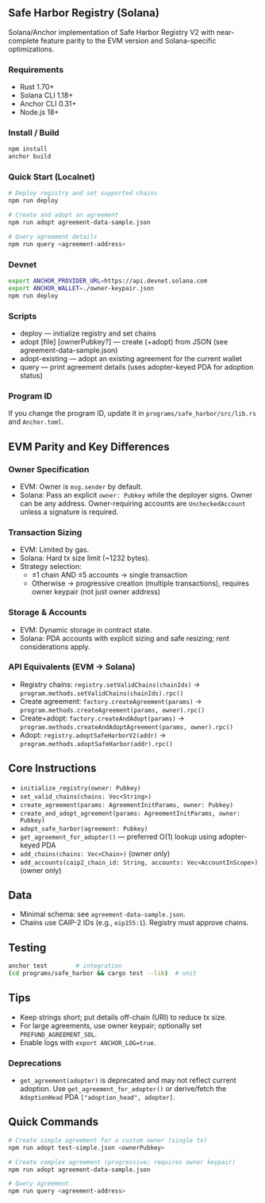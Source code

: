 ## Safe Harbor Registry (Solana)

Solana/Anchor implementation of Safe Harbor Registry V2 with near-complete feature parity to the EVM version and Solana-specific optimizations.

### Requirements
- Rust 1.70+
- Solana CLI 1.18+
- Anchor CLI 0.31+
- Node.js 18+

### Install / Build
```bash
npm install
anchor build
```

### Quick Start (Localnet)
```bash
# Deploy registry and set supported chains
npm run deploy

# Create and adopt an agreement
npm run adopt agreement-data-sample.json

# Query agreement details
npm run query <agreement-address>
```

### Devnet
```bash
export ANCHOR_PROVIDER_URL=https://api.devnet.solana.com
export ANCHOR_WALLET=./owner-keypair.json
npm run deploy
```

### Scripts
- deploy — initialize registry and set chains
- adopt [file] [ownerPubkey?] — create (+adopt) from JSON (see agreement-data-sample.json)
- adopt-existing <agreement> — adopt an existing agreement for the current wallet
- query <agreement> — print agreement details (uses adopter-keyed PDA for adoption status)

### Program ID
If you change the program ID, update it in `programs/safe_harbor/src/lib.rs` and `Anchor.toml`.

## EVM Parity and Key Differences

### Owner Specification
- EVM: Owner is `msg.sender` by default.
- Solana: Pass an explicit `owner: Pubkey` while the deployer signs. Owner can be any address. Owner-requiring accounts are `UncheckedAccount` unless a signature is required.

### Transaction Sizing
- EVM: Limited by gas.
- Solana: Hard tx size limit (~1232 bytes).
- Strategy selection:
  - ≤1 chain AND ≤5 accounts → single transaction
  - Otherwise → progressive creation (multiple transactions), requires owner keypair (not just owner address)

### Storage & Accounts
- EVM: Dynamic storage in contract state.
- Solana: PDA accounts with explicit sizing and safe resizing; rent considerations apply.

### API Equivalents (EVM → Solana)
- Registry chains: `registry.setValidChains(chainIds)` → `program.methods.setValidChains(chainIds).rpc()`
- Create agreement: `factory.createAgreement(params)` → `program.methods.createAgreement(params, owner).rpc()`
- Create+adopt: `factory.createAndAdopt(params)` → `program.methods.createAndAdoptAgreement(params, owner).rpc()`
- Adopt: `registry.adoptSafeHarborV2(addr)` → `program.methods.adoptSafeHarbor(addr).rpc()`

## Core Instructions
- `initialize_registry(owner: Pubkey)`
- `set_valid_chains(chains: Vec<String>)`
- `create_agreement(params: AgreementInitParams, owner: Pubkey)`
- `create_and_adopt_agreement(params: AgreementInitParams, owner: Pubkey)`
- `adopt_safe_harbor(agreement: Pubkey)`
- `get_agreement_for_adopter()` — preferred O(1) lookup using adopter-keyed PDA
- `add_chains(chains: Vec<Chain>)` (owner only)
- `add_accounts(caip2_chain_id: String, accounts: Vec<AccountInScope>)` (owner only)

## Data
- Minimal schema: see `agreement-data-sample.json`.
- Chains use CAIP-2 IDs (e.g., `eip155:1`). Registry must approve chains.

## Testing
```bash
anchor test        # integration
(cd programs/safe_harbor && cargo test --lib)  # unit
```

## Tips
- Keep strings short; put details off-chain (URI) to reduce tx size.
- For large agreements, use owner keypair; optionally set `PREFUND_AGREEMENT_SOL`.
- Enable logs with `export ANCHOR_LOG=true`.

### Deprecations
- `get_agreement(adopter)` is deprecated and may not reflect current adoption. Use `get_agreement_for_adopter()` or derive/fetch the `AdoptionHead` PDA `["adoption_head", adopter]`.

## Quick Commands
```bash
# Create simple agreement for a custom owner (single tx)
npm run adopt test-simple.json <ownerPubkey>

# Create complex agreement (progressive; requires owner keypair)
npm run adopt agreement-data-sample.json

# Query agreement
npm run query <agreement-address>
```


